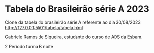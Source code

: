 # Tabela do Brasileirão série A 2023
 Clone da tabela do brasileirão série A referente ao dia 30/08/2023
 http://127.0.0.1:5501/tabela/tabela.html
 
 Gabriele Ramos de Siqueira, estudante do curso de ADS da Esbam.
 
 2 Período turma B noite
